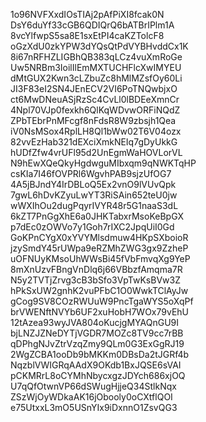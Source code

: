 1o96NVFXxdIOsTIAj2pAfPiXI8fcak0N
DsY6duYf33cGB6QDIQrQ6bATBrIPlm1A
8vcYlfwpS5sa8E1sxEtPI4caKZTolcF8
oGzXdU0zkYPW3dYQsQtPdVYBHvddCx1K
8i67nRFHZLIGBhQB383qLCz4vuXmRoGe
Uw5NRBm3IoilIlEmMXTUCHFlcXwIMYEU
dMtGUX2Kwn3cLZbuZc8hMlMZsfOy60Li
JI3F83eI2SN4JEnECV2VI6PoTNQwbjxO
ct6MwDNeuASjRzSc4CvLl0lBDEeXmnCr
4Npl70VJp0fexkh6QlKqWDvwORFiNQdZ
ZPbTEbrPnMFcgf8nFdsR8W9zbsjh1Qea
iV0NsMSox4RplLH8Ql1bWw02T6V04ozx
82vvEzHab321dEXciXmkNEIq7gDyUkkG
hUDfZfw4vrUFl95d2UnEgmWaHOVLorVL
N9hEwXQeQkyHgdwguMIbxqm9qNWKTqHP
csKIa7I46fOVPRl6WgvhPAB9sjzUfOG7
4A5jBJndY4IrDBLoQ5Ex2vnO9lVUvQpk
7gwL6hDvKZyuLwYT3RiSAin652teU0jw
wWXIhOu2dugPqyrIVYR48r5G1naaS3dL
6kZT7PnGgXhE6a0JHKTabxrMsoKeBpGX
p7dEc0zOWVo7y1Goh7rIXC2JpqUiI0Gd
GoKPnCYgX0xYVYMlsdmuw4HKpSXboioR
jzySmdY45rUWpa9eRZMhZWG3gx9ZzheP
uOFNUyKMsoUhWWsBi45fVbFmvqXg9YeP
8mXnUzvFBngVnDlq6j66VBbzfAmqma7R
N5y2TVTjZrvg3cB3bSfo3VpTwKsBVw3Z
hPkSxUW2gnhK2vuPFbC1O0WwkTClAyJw
gCog9SV8COzRWUuW9PncTgaWYS5oXqPf
brVWENftNVYb6UF2xuHobH7WOx79vEhU
12tAzea93wyJVA804oKucjgMYAQnGU9I
bjLNZJZNeDYTjVGDR7MOZc8TV9cc7rBB
qDPhgNJvZtrVzqZmy9QLm0G3ExGgRJ19
2WgZCBA1ooDb9bMKKm0DBsDa2tJGRf4b
NqzblVWIGRqAAdX9OKdb1BxJQSE6sVAI
pCKMRrL8oCYMhNbycxgzJDYch686xjOQ
U7qQfOtwnVP66dSWugHjjeQ34StlkNqx
ZSzWjOyWDkaAK16jObooly0oCXtflQOI
e75UtxxL3mO5USnYIx9iDxnnO1ZsvQG3
